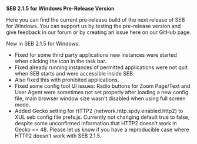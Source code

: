 **SEB 2.1.5 for Windows Pre-Release Version**

Here you can find the current pre-release build of the next release of SEB for Windows. You can support us by testing the pre-release version and give feedback in our forum or by creating an issue here on our GitHub page. 

New in SEB 2.1.5 for Windows:
- Fixed for some third party applications new instances were started when clicking the icon in the task bar.
- Fixed already running instances of permitted applications were not quit when SEB starts and were accessible inside SEB.
- Also fixed this with prohibited applications.
- Fixed some config tool UI issues: Radio buttons for Zoom Page/Text and User Agent were sometimes not set properly after loading a new config file, main browser window size wasn't disabled when using full screen mode.
- Added Gecko setting for HTTP2 (network.http.spdy.enabled.http2) to XUL seb config file prefs.js. Currently not changing default true to false, despite some unconfirmed information that HTTP2 doesn’t work in Gecko <= 48. Please let us know if you have a reproducible case where HTTP2 doesn't work with SEB 2.1.5.
